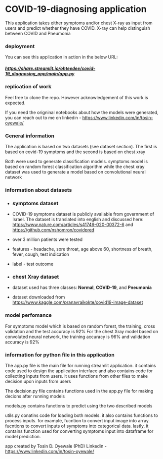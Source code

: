# COVID-19-diagnosing application
This application takes either symptoms and/or chest X-ray as input from users and predict whether they have COVID. X-ray can help distinguish between COVID and Pneumonia

### deployment 
You can see this application in action in the below URL:

##### https://share.streamlit.io/ohteedee/covid-19_diagnosing_app/main/app.py

### replication of work
Feel free to clone the repo. However acknowledgement of this work is expected. 

If you need the origninal notebooks about how the models were generated, you can reach out to me on linkedin - https://www.linkedin.com/in/tosin-oyewale/ 
### General information
The application is based on two datasets (see dataset section). The first is based on covid-19 symptoms and the second is based on chest xray

Both were used to generate classification models. symptoms model is based on random forest classification algorithm while the chest xray dataset was used to generate a model based on convolutional neural network

### information about datasets

- ### symptoms dataset

- COVID-19 symptoms dataset is publicly available from government of Israel. The dataset is translated into english and discussed here: https://www.nature.com/articles/s41746-020-00372-6 and https://github.com/nshomron/covidpred
- over 3 million patients were tested 
- features - headache, sore throat, age above 60, shortness of breath, fever, cough, test indication
- label - test outcome 

- ### chest Xray dataset
-  dataset used has three classes: **Normal**, **COVID-19**, and **Pneumonia**
-  dataset downloaded from https://www.kaggle.com/pranavraikokte/covid19-image-dataset

### model perfomance 
For symptoms model which is based on random forest, the training, cross validation and the test accuracy is 92%
For the chest Xray model based on convoluted neural network, the training accuracy is 96% and validation accuracy is 92%

### information for python file in this application
The app.py file is the main file for running streamlit application. it contains code used to design the application interface and also contains code for collecting inputs from users. it uses functions from other files to make decision upon inputs from users

The decision.py file contains functions used in the app.py file for making decions after running models

models.py contains functions to predict using the two described models

utils.py conatins code for loading both models. it also contains functions to process inputs. for example, fucntion to convert input image into array. fucntions to convert inputs of symptoms into categorical data. lastly, it contains function used for converting symptoms input into dataframe for model prediction.

app created by Tosin D. Oyewale (PhD) 
Linkedin - https://www.linkedin.com/in/tosin-oyewale/ 


